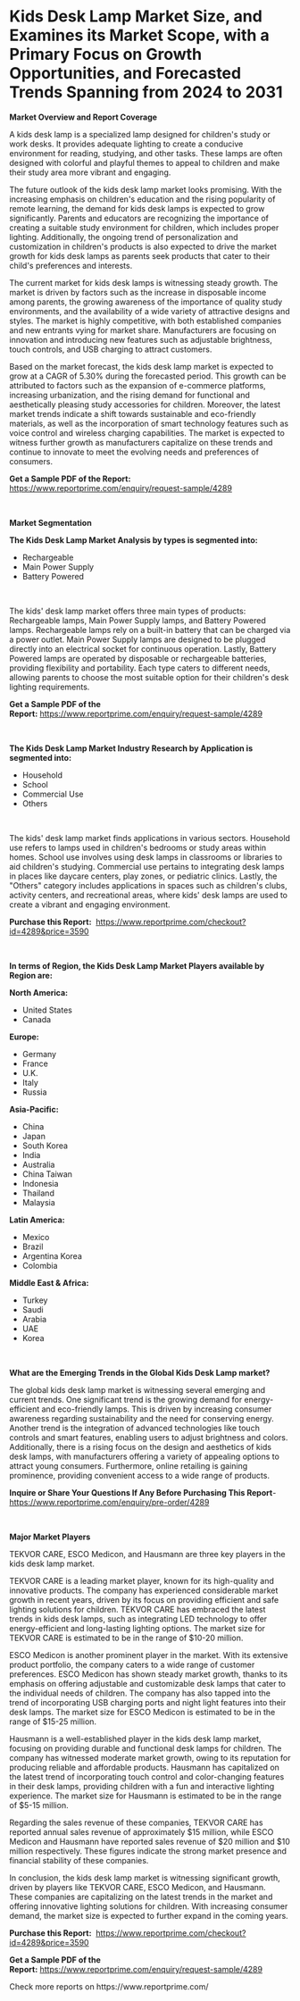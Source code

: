 <p><h1>Kids Desk Lamp Market Size, and Examines its Market Scope, with a Primary Focus on Growth Opportunities, and Forecasted Trends Spanning from 2024 to 2031</h1></p><p><strong>Market Overview and Report Coverage</strong></p>
<p><p>A kids desk lamp is a specialized lamp designed for children's study or work desks. It provides adequate lighting to create a conducive environment for reading, studying, and other tasks. These lamps are often designed with colorful and playful themes to appeal to children and make their study area more vibrant and engaging.</p><p>The future outlook of the kids desk lamp market looks promising. With the increasing emphasis on children's education and the rising popularity of remote learning, the demand for kids desk lamps is expected to grow significantly. Parents and educators are recognizing the importance of creating a suitable study environment for children, which includes proper lighting. Additionally, the ongoing trend of personalization and customization in children's products is also expected to drive the market growth for kids desk lamps as parents seek products that cater to their child's preferences and interests.</p><p>The current market for kids desk lamps is witnessing steady growth. The market is driven by factors such as the increase in disposable income among parents, the growing awareness of the importance of quality study environments, and the availability of a wide variety of attractive designs and styles. The market is highly competitive, with both established companies and new entrants vying for market share. Manufacturers are focusing on innovation and introducing new features such as adjustable brightness, touch controls, and USB charging to attract customers.</p><p>Based on the market forecast, the kids desk lamp market is expected to grow at a CAGR of 5.30% during the forecasted period. This growth can be attributed to factors such as the expansion of e-commerce platforms, increasing urbanization, and the rising demand for functional and aesthetically pleasing study accessories for children. Moreover, the latest market trends indicate a shift towards sustainable and eco-friendly materials, as well as the incorporation of smart technology features such as voice control and wireless charging capabilities. The market is expected to witness further growth as manufacturers capitalize on these trends and continue to innovate to meet the evolving needs and preferences of consumers.</p></p>
<p><strong>Get a Sample PDF of the Report:</strong> <a href="https://www.reportprime.com/enquiry/request-sample/4289">https://www.reportprime.com/enquiry/request-sample/4289</a></p>
<p>&nbsp;</p>
<p><strong>Market Segmentation</strong></p>
<p><strong>The Kids Desk Lamp Market Analysis by types is segmented into:</strong></p>
<p><ul><li>Rechargeable</li><li>Main Power Supply</li><li>Battery Powered</li></ul></p>
<p>&nbsp;</p>
<p><p>The kids' desk lamp market offers three main types of products: Rechargeable lamps, Main Power Supply lamps, and Battery Powered lamps. Rechargeable lamps rely on a built-in battery that can be charged via a power outlet. Main Power Supply lamps are designed to be plugged directly into an electrical socket for continuous operation. Lastly, Battery Powered lamps are operated by disposable or rechargeable batteries, providing flexibility and portability. Each type caters to different needs, allowing parents to choose the most suitable option for their children's desk lighting requirements.</p></p>
<p><strong>Get a Sample PDF of the Report:</strong>&nbsp;<a href="https://www.reportprime.com/enquiry/request-sample/4289">https://www.reportprime.com/enquiry/request-sample/4289</a></p>
<p>&nbsp;</p>
<p><strong>The Kids Desk Lamp Market Industry Research by Application is segmented into:</strong></p>
<p><ul><li>Household</li><li>School</li><li>Commercial Use</li><li>Others</li></ul></p>
<p>&nbsp;</p>
<p><p>The kids' desk lamp market finds applications in various sectors. Household use refers to lamps used in children's bedrooms or study areas within homes. School use involves using desk lamps in classrooms or libraries to aid children's studying. Commercial use pertains to integrating desk lamps in places like daycare centers, play zones, or pediatric clinics. Lastly, the "Others" category includes applications in spaces such as children's clubs, activity centers, and recreational areas, where kids' desk lamps are used to create a vibrant and engaging environment.</p></p>
<p><strong>Purchase this Report:</strong>&nbsp; <a href="https://www.reportprime.com/checkout?id=4289&price=3590">https://www.reportprime.com/checkout?id=4289&price=3590</a></p>
<p>&nbsp;</p>
<p><strong>In terms of Region, the Kids Desk Lamp Market Players available by Region are:</strong></p>
<p>
    <p> <strong> North America: </strong>
        <ul>
            <li>United States</li>
            <li>Canada</li>
        </ul>
        </p> 
    <p> <strong> Europe: </strong>
        <ul>
            <li>Germany</li>
            <li>France</li>
            <li>U.K.</li>
            <li>Italy</li>
            <li>Russia</li>
        </ul>
        </p> 
    <p> <strong> Asia-Pacific: </strong>
        <ul>
            <li>China</li>
            <li>Japan</li>
            <li>South Korea</li>
            <li>India</li>
            <li>Australia</li>
            <li>China Taiwan</li>
            <li>Indonesia</li>
            <li>Thailand</li>
            <li>Malaysia</li>
        </ul>
        </p> 
    <p> <strong> Latin America: </strong>
        <ul>
            <li>Mexico</li>
            <li>Brazil</li>
            <li>Argentina Korea</li>
            <li>Colombia</li>
        </ul>
        </p> 
    <p> <strong> Middle East & Africa: </strong>
        <ul>
            <li>Turkey</li>
            <li>Saudi</li>
            <li>Arabia</li>
            <li>UAE</li>
            <li>Korea</li>
        </ul>
    </p>
    </p>
<p>&nbsp;</p>
<p><strong>What are the Emerging Trends in the Global Kids Desk Lamp market?</strong></p>
<p><p>The global kids desk lamp market is witnessing several emerging and current trends. One significant trend is the growing demand for energy-efficient and eco-friendly lamps. This is driven by increasing consumer awareness regarding sustainability and the need for conserving energy. Another trend is the integration of advanced technologies like touch controls and smart features, enabling users to adjust brightness and colors. Additionally, there is a rising focus on the design and aesthetics of kids desk lamps, with manufacturers offering a variety of appealing options to attract young consumers. Furthermore, online retailing is gaining prominence, providing convenient access to a wide range of products.</p></p>
<p><strong>Inquire or Share Your Questions If Any Before Purchasing This Report</strong>- <a href="https://www.reportprime.com/enquiry/pre-order/4289">https://www.reportprime.com/enquiry/pre-order/4289</a></p>
<p>&nbsp;</p>
<p><strong>Major Market Players</strong></p>
<p><p>TEKVOR CARE, ESCO Medicon, and Hausmann are three key players in the kids desk lamp market. </p><p>TEKVOR CARE is a leading market player, known for its high-quality and innovative products. The company has experienced considerable market growth in recent years, driven by its focus on providing efficient and safe lighting solutions for children. TEKVOR CARE has embraced the latest trends in kids desk lamps, such as integrating LED technology to offer energy-efficient and long-lasting lighting options. The market size for TEKVOR CARE is estimated to be in the range of $10-20 million.</p><p>ESCO Medicon is another prominent player in the market. With its extensive product portfolio, the company caters to a wide range of customer preferences. ESCO Medicon has shown steady market growth, thanks to its emphasis on offering adjustable and customizable desk lamps that cater to the individual needs of children. The company has also tapped into the trend of incorporating USB charging ports and night light features into their desk lamps. The market size for ESCO Medicon is estimated to be in the range of $15-25 million.</p><p>Hausmann is a well-established player in the kids desk lamp market, focusing on providing durable and functional desk lamps for children. The company has witnessed moderate market growth, owing to its reputation for producing reliable and affordable products. Hausmann has capitalized on the latest trend of incorporating touch control and color-changing features in their desk lamps, providing children with a fun and interactive lighting experience. The market size for Hausmann is estimated to be in the range of $5-15 million.</p><p>Regarding the sales revenue of these companies, TEKVOR CARE has reported annual sales revenue of approximately $15 million, while ESCO Medicon and Hausmann have reported sales revenue of $20 million and $10 million respectively. These figures indicate the strong market presence and financial stability of these companies.</p><p>In conclusion, the kids desk lamp market is witnessing significant growth, driven by players like TEKVOR CARE, ESCO Medicon, and Hausmann. These companies are capitalizing on the latest trends in the market and offering innovative lighting solutions for children. With increasing consumer demand, the market size is expected to further expand in the coming years.</p></p>
<p><strong>Purchase this Report:</strong>&nbsp;&nbsp;<a href="https://www.reportprime.com/checkout?id=4289&price=3590">https://www.reportprime.com/checkout?id=4289&price=3590</a></p>
<p></p>
<p><strong>Get a Sample PDF of the Report:</strong>&nbsp;<a href="https://www.reportprime.com/enquiry/request-sample/4289">https://www.reportprime.com/enquiry/request-sample/4289</a></p>
<p>Check more reports on https://www.reportprime.com/</p>